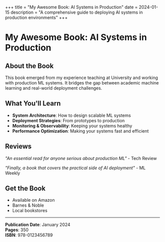 +++
title = "My Awesome Book: AI Systems in Production"
date = 2024-01-15
description = "A comprehensive guide to deploying AI systems in production environments"
+++

# My Awesome Book: AI Systems in Production

## About the Book

This book emerged from my experience teaching at University and working with production ML systems. It bridges the gap between academic machine learning and real-world deployment challenges.

## What You'll Learn

- **System Architecture**: How to design scalable ML systems
- **Deployment Strategies**: From prototypes to production
- **Monitoring & Observability**: Keeping your systems healthy
- **Performance Optimization**: Making your systems fast and efficient

## Reviews

*"An essential read for anyone serious about production ML"* - Tech Review

*"Finally, a book that covers the practical side of AI deployment"* - ML Weekly

## Get the Book

- Available on Amazon
- Barnes & Noble
- Local bookstores

---

**Publication Date**: January 2024  
**Pages**: 350  
**ISBN**: 978-0123456789